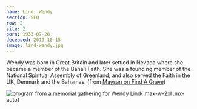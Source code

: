 ```yaml
---
name: Lind, Wendy
section: SEQ
row: 2
site: 2
born: 1933-07-28
deceased: 2019-10-15
image: lind-wendy.jpg
---
```


Wendy was born in Great Britain and later settled in Nevada where she became a member of the Baha'i Faith. She was a founding member of the National Spiritual Assembly of Greenland, and also served the Faith in the UK, Denmark and the Bahamas. (from [Maysan on Find A Grave](https://www.findagrave.com/memorial/205743053/wendy-ayoub-lind))

![program from a memorial gathering for Wendy Lind](lind-memorial-program.jpeg){.max-w-2xl .mx-auto}
